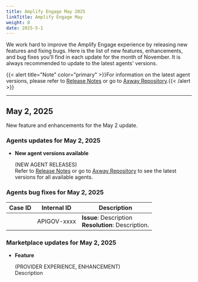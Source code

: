 ```yaml
---
title: Amplify Engage May 2025
linkTitle: Amplify Engage May
weight: 8
date: 2025-5-1
---
```

We work hard to improve the Amplify Engage experience by releasing new features and fixing bugs. Here is the list of new features, enhancements, and bug fixes you’ll find in each update for the month of November. It is always recommended to update to the latest agents' versions.

{{< alert title="Note" color="primary" >}}For information on the latest agent versions, please refer to [Release Notes](/docs/amplify_relnotes) or go to [Axway Repository](https://repository.axway.com/catalog?q=agents).{{< /alert >}}

---

## May 2, 2025

New feature and enhancements for the May 2 update.

### Agents updates for May 2, 2025

* **New agent versions available**

  (NEW AGENT RELEASES)</br>
  Refer to [Release Notes](/docs/amplify_relnotes) or go to [Axway Repository](https://repository.axway.com/catalog?q=agents) to see the latest versions for all available agents.

### Agents bug fixes for May 2, 2025

| Case ID | Internal ID | Description |
|-------------|--------------|---------------------------------------------------|
|  | APIGOV-xxxx | **Issue**: Description <br/>**Resolution**: Description.|

### Marketplace updates for May 2, 2025

* **Feature**
  
  (PROVIDER EXPERIENCE, ENHANCEMENT)</br>
  Description